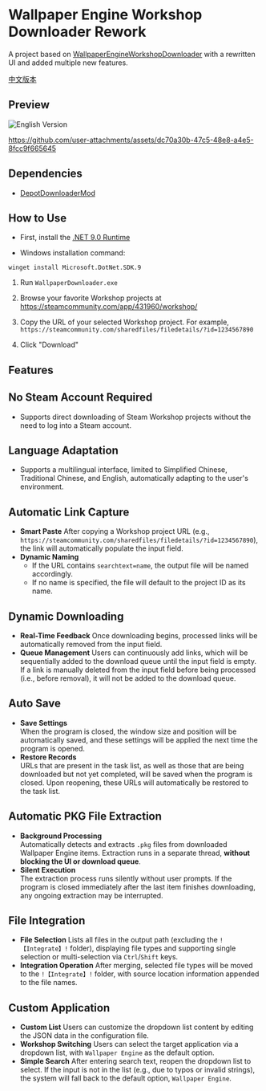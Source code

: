 # Wallpaper Engine Workshop Downloader Rework

A project based on [WallpaperEngineWorkshopDownloader](https://github.com/oureveryday/WallpaperEngineWorkshopDownloader) with a rewritten UI and added multiple new features.

[中文版本](README_zh-TW.md)

## Preview

![English Version](https://github.com/user-attachments/assets/9a0c489d-38fa-4f3e-9462-d557f2d029e2)

https://github.com/user-attachments/assets/dc70a30b-47c5-48e8-a4e5-8fcc9f665645

## Dependencies

- [DepotDownloaderMod](https://github.com/oureveryday/DepotDownloaderMod)

## How to Use

* First, install the [.NET 9.0 Runtime](https://dotnet.microsoft.com/download/dotnet/9.0/runtime)

* Windows installation command:
```
winget install Microsoft.DotNet.SDK.9
```

1. Run `WallpaperDownloader.exe`

2. Browse your favorite Workshop projects at <https://steamcommunity.com/app/431960/workshop/>

3. Copy the URL of your selected Workshop project. For example, `https://steamcommunity.com/sharedfiles/filedetails/?id=1234567890`

4. Click "Download"

## Features

## **No Steam Account Required**
- Supports direct downloading of Steam Workshop projects without the need to log into a Steam account.

## **Language Adaptation**
- Supports a multilingual interface, limited to Simplified Chinese, Traditional Chinese, and English, automatically adapting to the user's environment.

## **Automatic Link Capture**
- **Smart Paste**
  After copying a Workshop project URL (e.g., `https://steamcommunity.com/sharedfiles/filedetails/?id=1234567890`), the link will automatically populate the input field.
- **Dynamic Naming**
  - If the URL contains `searchtext=name`, the output file will be named accordingly.
  - If no name is specified, the file will default to the project ID as its name.

## **Dynamic Downloading**
- **Real-Time Feedback**
  Once downloading begins, processed links will be automatically removed from the input field.
- **Queue Management**
  Users can continuously add links, which will be sequentially added to the download queue until the input field is empty. If a link is manually deleted from the input field before being processed (i.e., before removal), it will not be added to the download queue.

## **Auto Save**
- **Save Settings**  
  When the program is closed, the window size and position will be automatically saved, and these settings will be applied the next time the program is opened.
- **Restore Records**  
  URLs that are present in the task list, as well as those that are being downloaded but not yet completed, will be saved when the program is closed. Upon reopening, these URLs will automatically be restored to the task list.

## **Automatic PKG File Extraction**
- **Background Processing**  
  Automatically detects and extracts `.pkg` files from downloaded Wallpaper Engine items. Extraction runs in a separate thread, **without blocking the UI or download queue**.
- **Silent Execution**  
  The extraction process runs silently without user prompts. If the program is closed immediately after the last item finishes downloading, any ongoing extraction may be interrupted.

## **File Integration**
- **File Selection**
  Lists all files in the output path (excluding the `!【Integrate】!` folder), displaying file types and supporting single selection or multi-selection via `Ctrl`/`Shift` keys.
- **Integration Operation**
  After merging, selected file types will be moved to the `!【Integrate】!` folder, with source location information appended to the file names.

## **Custom Application**
- **Custom List**
  Users can customize the dropdown list content by editing the JSON data in the configuration file.
- **Workshop Switching**
  Users can select the target application via a dropdown list, with `Wallpaper Engine` as the default option.
- **Simple Search**
  After entering search text, reopen the dropdown list to select. If the input is not in the list (e.g., due to typos or invalid strings), the system will fall back to the default option, `Wallpaper Engine`.
